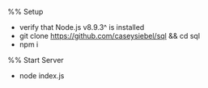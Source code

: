 %% Setup
- verify that Node.js v8.9.3^ is installed
- git clone https://github.com/caseysiebel/sql && cd sql
- npm i

%% Start Server
- node index.js

